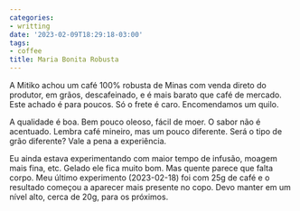 ```yaml
---
categories:
- writting
date: '2023-02-09T18:29:18-03:00'
tags:
- coffee
title: Maria Bonita Robusta
---
```


A Mitiko achou um café 100% robusta de Minas com venda direto do produtor, em grãos, descafeinado, e é mais barato que café de mercado. Este achado é para poucos. Só o frete é caro. Encomendamos um quilo.

A qualidade é boa. Bem pouco oleoso, fácil de moer. O sabor não é acentuado. Lembra café mineiro, mas um pouco diferente. Será o tipo de grão diferente? Vale a pena a experiência.

Eu ainda estava experimentando com maior tempo de infusão, moagem mais fina, etc. Gelado ele fica muito bom. Mas quente parece que falta corpo. Meu último experimento (2023-02-18) foi com 25g de café e o resultado começou a aparecer mais presente no copo. Devo manter em um nível alto, cerca de 20g, para os próximos.

